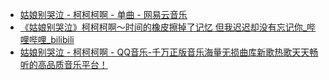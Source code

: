 - [姑娘别哭泣 - 柯柯柯啊 - 单曲 - 网易云音乐](https://music.163.com/#/song?id=2078700726)
- [《姑娘别哭泣》柯柯柯啊～时间的橡皮擦掉了记忆 但我迟迟却没有忘记你_哔哩哔哩_bilibili](https://www.bilibili.com/video/BV1DC4y1572K/)
- [姑娘别哭泣 - 柯柯柯啊 - QQ音乐-千万正版音乐海量无损曲库新歌热歌天天畅听的高品质音乐平台！](https://y.qq.com/n/ryqq/songDetail/00006udG2OIaOC)
